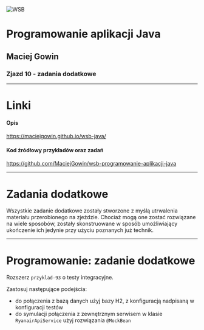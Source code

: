 ![WSB](https://maciejgowin.github.io/assets/img/wsb-merito-logo.png)

# Programowanie aplikacji Java

## Maciej Gowin

### Zjazd 10 - zadania dodatkowe

---

# Linki

#### Opis
https://maciejgowin.github.io/wsb-java/

#### Kod źródłowy przykładów oraz zadań
https://github.com/MaciejGowin/wsb-programowanie-aplikacji-java

---
# Zadania dodatkowe

Wszystkie zadanie dodatkowe zostały stworzone z myślą utrwalenia materiału przerobionego na zjeździe. Chociaż mogą one zostać rozwiązane na wiele sposobów, zostały skonstruowane w sposób umożliwiający ukończenie ich jedynie przy użyciu poznanych już technik.

---
# **Programowanie: zadanie dodatkowe**

Rozszerz `przyklad-93` o testy integracyjne. 

Zastosuj następujące podejścia:
- do połączenia z bazą danych użyj bazy H2, z konfiguracją nadpisaną w konfiguracji testów
- do symulacji połączenia z zewnętrznym serwisem w klasie `RyanairApiService` użyj rozwiązania `@MockBean`
